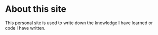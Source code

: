 # About this site

This personal site is used to write down the knowledge I have learned or code I have written.
